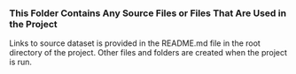 ### This Folder Contains Any Source Files or Files That Are Used in the Project

Links to source dataset is provided in the README.md file in the root directory of the project. Other files and folders are created when the project is run.